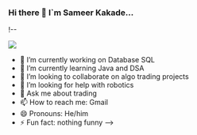 ### Hi there 👋 I`m Sameer Kakade...
!--

![](https://cdn.hackernoon.com/images/ckxz-5-f-75-v-00-z-00-as-638-qw-6-ofc.jpg)



- 🔭 I’m currently working on Database SQL
- 🌱 I’m currently learning Java and DSA
- 👯 I’m looking to collaborate on algo trading projects
- 🤔 I’m looking for help with robotics
- 💬 Ask me about trading
- 📫 How to reach me: Gmail
- 😄 Pronouns: He/him
- ⚡ Fun fact: nothing funny
-->




